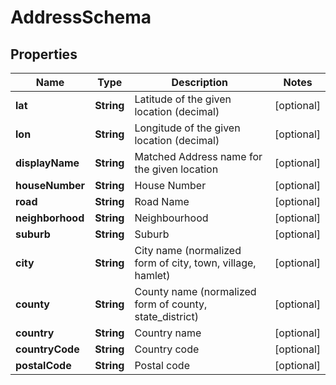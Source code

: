 
# AddressSchema

## Properties
Name | Type | Description | Notes
------------ | ------------- | ------------- | -------------
**lat** | **String** | Latitude of the given location (decimal) |  [optional]
**lon** | **String** | Longitude of the given location (decimal) |  [optional]
**displayName** | **String** | Matched Address name for the given location |  [optional]
**houseNumber** | **String** | House Number |  [optional]
**road** | **String** | Road Name |  [optional]
**neighborhood** | **String** | Neighbourhood |  [optional]
**suburb** | **String** | Suburb |  [optional]
**city** | **String** | City name (normalized form of city, town, village, hamlet) |  [optional]
**county** | **String** | County name (normalized form of county, state_district) |  [optional]
**country** | **String** | Country name |  [optional]
**countryCode** | **String** | Country code |  [optional]
**postalCode** | **String** | Postal code |  [optional]



